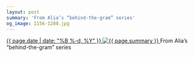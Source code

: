 ```yaml
---
layout: post
summary: 'From Alia’s “behind-the-gram” series'
og_image: 1156-1280.jpg
---
```


<p>
 <time>
  <a href="/1156">
   {{ page.date | date: "%B %-d, %Y" }}
  </a>
 </time>
 <a href="/1156">
  <img alt="{{ page.summary }}" data-taken="5/17/2020" sizes="(min-width: 700px) 50vw, calc(100vw - 2rem)" src="{{ site.assets_url }}/1156-640.jpg" srcset="{{ site.assets_url }}/1156-320.jpg 320w, {{ site.assets_url }}/1156-640.jpg 640w, {{ site.assets_url }}/1156-960.jpg 960w, {{ site.assets_url }}/1156-1280.jpg 1280w"/>
 </a>
 <span>
  From Alia’s “behind-the-gram” series
 </span>
</p>
